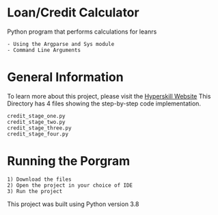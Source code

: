 # Loan/Credit Calculator

Python program that performs calculations for leanrs
```
- Using the Argparse and Sys module
- Command Line Arguments
```
# General Information
To learn more about this project, please visit the [Hyperskill Website](https://hyperskill.org/projects/90)
This Directory has 4 files showing the step-by-step code implementation.
```
credit_stage_one.py
credit_stage_two.py
credit_stage_three.py
credit_stage_four.py
```
# Running the Porgram
```
1) Download the files
2) Open the project in your choice of IDE 
3) Run the project
```
This project was built using Python version 3.8
